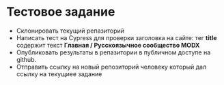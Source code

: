 # Тестовое задание

- Склонировать текущий репазиторий
- Написать тест на Cypress для проверки заголовка на сайте: тег **title** содержит текст **Главная / Русскоязычное сообщество MODX**
- Опубликовать результаты в репазитории в публичном доступе на github.
- Отправить ссылку на новый репозиторий человеку который дал ссылку на текущиее задание
